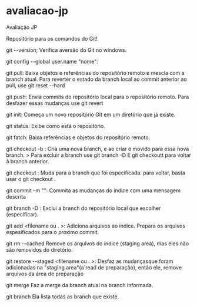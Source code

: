# avaliacao-jp
Avaliação JP

Repositório para os comandos do Git!

git --version;
    Verifica aversão do Git no windows.

git config --global user.name "nome":
    

git pull:
    Baixa objetos e referências do repositório remoto e mescla com a
branch atual. Para reverter o estado da branch local ao commit anterior ao pull, use git reset --hard <commit-hash>

git push:
    Envia commits do repositório local para o repositório remoto. Para desfazer essas mudanças use  git revert <commit-hash>

git init:
    Começa um novo repositório Git em um diretório que  já existe.

git status:
    Exibe como está o repositório.

git fatch:
    Baixa referências e objetos do repositório remoto.

git  checkout -b <branchname>:
    Cria uma nova branch, e ao criar é movido para essa nova branch. > Para excluir a branch use git branch -D <branchname> 
    E git checkoutt <previous-branchname> para voltar à branch anterior.

git checkout <branchname>:
    Muda para a branch que foi especificada. para voltar, basta usar o git checkout <previousbranchname>.

git commit -m "<description>":
    Commita as mudanças do índice com uma mensagem descrita

git branch -D <branchname>:
    Exclui a branch do repositório local que escolher (especificar).

git add <filename ou . >:
    Adiciona arquivos ao índice.
    Prepara os arquivos espesificados para o proximo commit.

git rm --cached <file>
    Remove os arquivos do índice (staging area), mas eles não são removidos do diretório.

git restore --staged <filename ou . >:
    Desfaz as mudançasque foram adicionadas na "staging area"(a´read de preparação), então ele, remove arquivos da área de preparação

git merge <branch>
    Faz a merge da branch atual na branch informada.

git branch
     Ela lista todas as branch que existe.